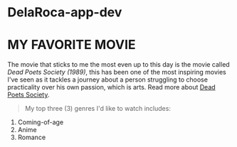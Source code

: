 # DelaRoca-app-dev

# MY FAVORITE MOVIE
The movie that sticks to me the most even up to this day is the movie called *Dead Poets Society (1989)*, this has been one of the most inspiring movies I've seen as it tackles a journey about a person struggling to choose practicality over his own passion, which is arts. Read more about [Dead Poets Society](https://www.imdb.com/title/tt0097165/).

> My top three (3) genres I'd like to watch includes:
1. Coming-of-age
2. Anime
3. Romance 

